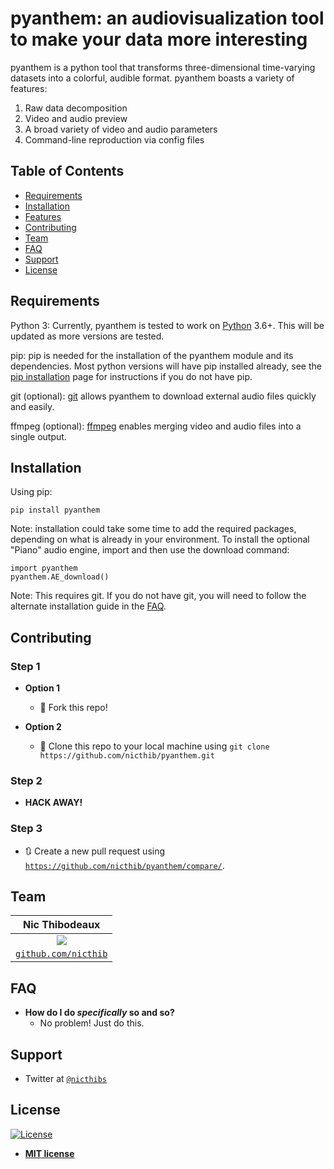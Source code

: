 pyanthem: an audiovisualization tool to make your data more interesting
==================================================

pyanthem is a python tool that transforms three-dimensional time-varying datasets into a colorful, audible format. 
pyanthem boasts a variety of features: 
   1) Raw data decomposition
   2) Video and audio preview
   3) A broad variety of video and audio parameters
   4) Command-line reproduction via config files

## Table of Contents

- [Requirements](#requirements) 
- [Installation](#installation)
- [Features](#features)
- [Contributing](#contributing)
- [Team](#team)
- [FAQ](#faq)
- [Support](#support)
- [License](#license)

Requirements
------------
Python 3:
   Currently, pyanthem is tested to work on [Python][1] 3.6+. This will be 
   updated as more versions are tested.

pip:
   pip is needed for the installation of the pyanthem module and its
   dependencies.  Most python versions will have pip installed already, 
   see the  [pip installation][2] page for instructions if you do not 
   have pip.

git (optional):
  [git][3] allows pyanthem to download external audio files quickly and 
  easily.

ffmpeg (optional):
   [ffmpeg][4] enables merging video and audio files into a single output.

[1]: https://www.python.org/
[2]: https://pip.pypa.io/en/latest/installing/
[3]: https://git-scm.com/
[4]: https://ffmpeg.org/

## Installation

Using pip:

   ``
   pip install pyanthem
   ``
   
   Note: installation could take some time to add the required packages, 
   depending on what is already in your environment. To install the 
   optional "Piano" audio engine, import and then use the download command:
   
   ```
   import pyanthem
   pyanthem.AE_download()
   ```
   Note: This requires git. If you do not have git, you will need to 
   follow the alternate installation guide in the [FAQ](#faq).
   
## Contributing

### Step 1

- **Option 1**
    - 🍴 Fork this repo!

- **Option 2**
    - 👯 Clone this repo to your local machine using 
    `git clone https://github.com/nicthib/pyanthem.git`

### Step 2

- **HACK AWAY!**

### Step 3

- 🔃 Create a new pull request using <a href="https://github.com/nicthib/pyanthem/compare/" target="_blank">`https://github.com/nicthib/pyanthem/compare/`</a>.

## Team

| **Nic Thibodeaux** |
| :---: |
| ![](https://avatars1.githubusercontent.com/u/34455769?v=3&s=200)|
| <a href="http://github.com/nicthib" target="_blank">`github.com/nicthib`</a> |

## FAQ

- **How do I do *specifically* so and so?**
    - No problem! Just do this.

## Support

- Twitter at <a href="http://twitter.com/nicthibs" target="_blank">`@nicthibs`</a>

## License

[![License](http://img.shields.io/:license-mit-blue.svg?style=flat-square)](http://badges.mit-license.org)

- **[MIT license](http://opensource.org/licenses/mit-license.php)**
